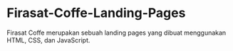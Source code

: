 # Firasat-Coffe-Landing-Pages
Firasat Coffe  merupakan sebuah landing pages yang dibuat menggunakan HTML, CSS, dan JavaScript.
